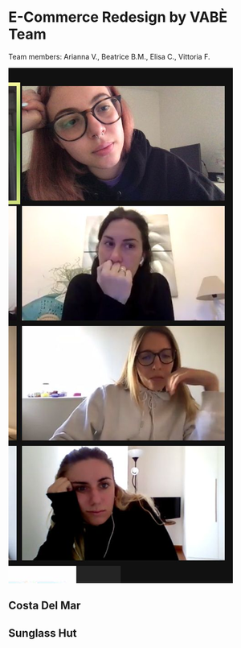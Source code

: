 # E-Commerce Redesign by VABÈ Team 

Team members: Arianna V., Beatrice B.M., Elisa C., Vittoria F.

![Image of the team](https://github.com/spd-master-web/Vabe---E-Commerce/blob/main/team.jpg)

## Costa Del Mar

## Sunglass Hut
